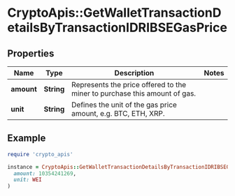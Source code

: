# CryptoApis::GetWalletTransactionDetailsByTransactionIDRIBSEGasPrice

## Properties

| Name | Type | Description | Notes |
| ---- | ---- | ----------- | ----- |
| **amount** | **String** | Represents the price offered to the miner to purchase this amount of gas. |  |
| **unit** | **String** | Defines the unit of the gas price amount, e.g. BTC, ETH, XRP. |  |

## Example

```ruby
require 'crypto_apis'

instance = CryptoApis::GetWalletTransactionDetailsByTransactionIDRIBSEGasPrice.new(
  amount: 10354241269,
  unit: WEI
)
```

